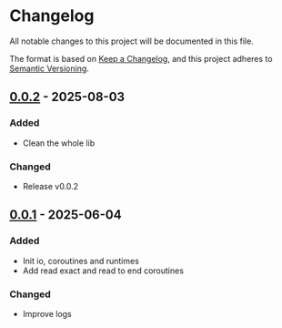 # Changelog

All notable changes to this project will be documented in this file.

The format is based on [Keep a Changelog](https://keepachangelog.com/en/1.0.0/),
and this project adheres to [Semantic Versioning](https://semver.org/spec/v2.0.0.html).

## [0.0.2] - 2025-08-03

### Added

- Clean the whole lib

### Changed

- Release v0.0.2

## [0.0.1] - 2025-06-04

### Added

- Init io, coroutines and runtimes
- Add read exact and read to end coroutines

### Changed

- Improve logs

[0.0.2]: https://github.com/pimalaya/io-stream/compare/v0.0.1..v0.0.2
[0.0.1]: https://github.com/pimalaya/io-stream/compare/root..v0.0.1

<!-- generated by git-cliff on 2025-08-03T09:24:02.230470339+02:00 -->
